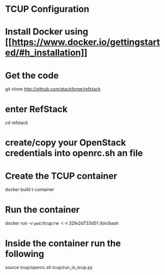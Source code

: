 TCUP Configuration
===========================

  # Install Docker using [[https://www.docker.io/gettingstarted/#h_installation]]

  # Get the code
  git clone http://github.com/stackforge/refstack

  # enter RefStack
  cd refstack

  # create/copy your OpenStack credentials into openrc.sh an file

  # Create the TCUP container
  docker build t-container

  # Run the container
  docker run -v `pwd`:/tcup:rw -i -t 32fe2d733d51 /bin/bash

  # Inside the container run the following
  source tcup/openrc.sh
  tcup/run_in_tcup.py

